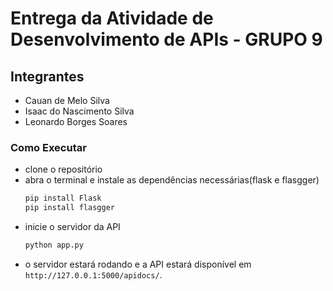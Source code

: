 # Entrega da Atividade de Desenvolvimento de APIs - GRUPO 9

## Integrantes

- Cauan de Melo Silva
- Isaac do Nascimento Silva
- Leonardo Borges Soares

### Como Executar

- clone o repositório
- abra o terminal e instale as dependências necessárias(flask e flasgger)
    ```bash
    pip install Flask
    pip install flasgger
    ```
- inicie o servidor da API
    ```bash
    python app.py
    ```
- o servidor estará rodando e a API estará disponível em `http://127.0.0.1:5000/apidocs/`.